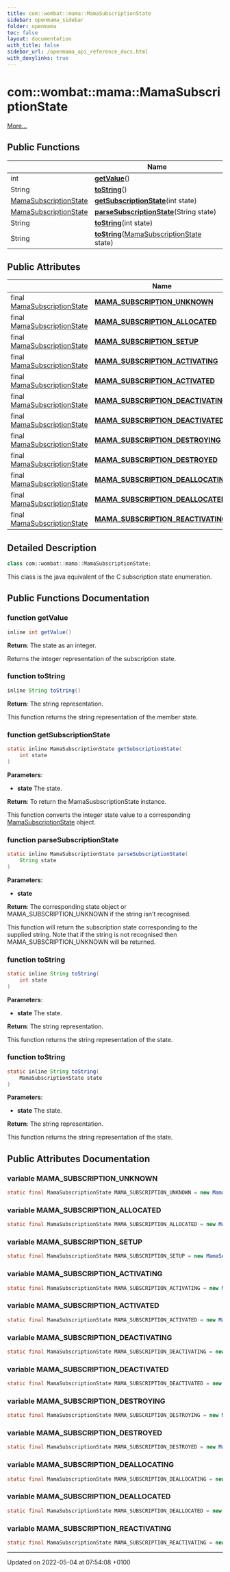 ```yaml
---
title: com::wombat::mama::MamaSubscriptionState
sidebar: openmama_sidebar
folder: openmama
toc: false
layout: documentation
with_title: false
sidebar_url: /openmama_api_reference_docs.html
with_doxylinks: true
---
```


# com::wombat::mama::MamaSubscriptionState



 [More...](#detailed-description)

## Public Functions

|                | Name           |
| -------------- | -------------- |
| int | **[getValue](classcom_1_1wombat_1_1mama_1_1MamaSubscriptionState.html#function-getvalue)**() |
| String | **[toString](classcom_1_1wombat_1_1mama_1_1MamaSubscriptionState.html#function-tostring)**() |
| [MamaSubscriptionState](classcom_1_1wombat_1_1mama_1_1MamaSubscriptionState.html) | **[getSubscriptionState](classcom_1_1wombat_1_1mama_1_1MamaSubscriptionState.html#function-getsubscriptionstate)**(int state) |
| [MamaSubscriptionState](classcom_1_1wombat_1_1mama_1_1MamaSubscriptionState.html) | **[parseSubscriptionState](classcom_1_1wombat_1_1mama_1_1MamaSubscriptionState.html#function-parsesubscriptionstate)**(String state) |
| String | **[toString](classcom_1_1wombat_1_1mama_1_1MamaSubscriptionState.html#function-tostring)**(int state) |
| String | **[toString](classcom_1_1wombat_1_1mama_1_1MamaSubscriptionState.html#function-tostring)**([MamaSubscriptionState](classcom_1_1wombat_1_1mama_1_1MamaSubscriptionState.html) state) |

## Public Attributes

|                | Name           |
| -------------- | -------------- |
| final [MamaSubscriptionState](classcom_1_1wombat_1_1mama_1_1MamaSubscriptionState.html) | **[MAMA_SUBSCRIPTION_UNKNOWN](classcom_1_1wombat_1_1mama_1_1MamaSubscriptionState.html#variable-mama-subscription-unknown)**  |
| final [MamaSubscriptionState](classcom_1_1wombat_1_1mama_1_1MamaSubscriptionState.html) | **[MAMA_SUBSCRIPTION_ALLOCATED](classcom_1_1wombat_1_1mama_1_1MamaSubscriptionState.html#variable-mama-subscription-allocated)**  |
| final [MamaSubscriptionState](classcom_1_1wombat_1_1mama_1_1MamaSubscriptionState.html) | **[MAMA_SUBSCRIPTION_SETUP](classcom_1_1wombat_1_1mama_1_1MamaSubscriptionState.html#variable-mama-subscription-setup)**  |
| final [MamaSubscriptionState](classcom_1_1wombat_1_1mama_1_1MamaSubscriptionState.html) | **[MAMA_SUBSCRIPTION_ACTIVATING](classcom_1_1wombat_1_1mama_1_1MamaSubscriptionState.html#variable-mama-subscription-activating)**  |
| final [MamaSubscriptionState](classcom_1_1wombat_1_1mama_1_1MamaSubscriptionState.html) | **[MAMA_SUBSCRIPTION_ACTIVATED](classcom_1_1wombat_1_1mama_1_1MamaSubscriptionState.html#variable-mama-subscription-activated)**  |
| final [MamaSubscriptionState](classcom_1_1wombat_1_1mama_1_1MamaSubscriptionState.html) | **[MAMA_SUBSCRIPTION_DEACTIVATING](classcom_1_1wombat_1_1mama_1_1MamaSubscriptionState.html#variable-mama-subscription-deactivating)**  |
| final [MamaSubscriptionState](classcom_1_1wombat_1_1mama_1_1MamaSubscriptionState.html) | **[MAMA_SUBSCRIPTION_DEACTIVATED](classcom_1_1wombat_1_1mama_1_1MamaSubscriptionState.html#variable-mama-subscription-deactivated)**  |
| final [MamaSubscriptionState](classcom_1_1wombat_1_1mama_1_1MamaSubscriptionState.html) | **[MAMA_SUBSCRIPTION_DESTROYING](classcom_1_1wombat_1_1mama_1_1MamaSubscriptionState.html#variable-mama-subscription-destroying)**  |
| final [MamaSubscriptionState](classcom_1_1wombat_1_1mama_1_1MamaSubscriptionState.html) | **[MAMA_SUBSCRIPTION_DESTROYED](classcom_1_1wombat_1_1mama_1_1MamaSubscriptionState.html#variable-mama-subscription-destroyed)**  |
| final [MamaSubscriptionState](classcom_1_1wombat_1_1mama_1_1MamaSubscriptionState.html) | **[MAMA_SUBSCRIPTION_DEALLOCATING](classcom_1_1wombat_1_1mama_1_1MamaSubscriptionState.html#variable-mama-subscription-deallocating)**  |
| final [MamaSubscriptionState](classcom_1_1wombat_1_1mama_1_1MamaSubscriptionState.html) | **[MAMA_SUBSCRIPTION_DEALLOCATED](classcom_1_1wombat_1_1mama_1_1MamaSubscriptionState.html#variable-mama-subscription-deallocated)**  |
| final [MamaSubscriptionState](classcom_1_1wombat_1_1mama_1_1MamaSubscriptionState.html) | **[MAMA_SUBSCRIPTION_REACTIVATING](classcom_1_1wombat_1_1mama_1_1MamaSubscriptionState.html#variable-mama-subscription-reactivating)**  |

## Detailed Description

```java
class com::wombat::mama::MamaSubscriptionState;
```


This class is the java equivalent of the C subscription state enumeration. 

## Public Functions Documentation

### function getValue

```java
inline int getValue()
```


**Return**: The state as an integer. 

Returns the integer representation of the subscription state.


### function toString

```java
inline String toString()
```


**Return**: The string representation. 

This function returns the string representation of the member state.


### function getSubscriptionState

```java
static inline MamaSubscriptionState getSubscriptionState(
    int state
)
```


**Parameters**: 

  * **state** The state. 


**Return**: To return the MamaSusbscriptionState instance. 

This function converts the integer state value to a corresponding [MamaSubscriptionState](classcom_1_1wombat_1_1mama_1_1MamaSubscriptionState.html) object.


### function parseSubscriptionState

```java
static inline MamaSubscriptionState parseSubscriptionState(
    String state
)
```


**Parameters**: 

  * **state** 


**Return**: The corresponding state object or MAMA_SUBSCRIPTION_UNKNOWN if the string isn't recognised. 

This function will return the subscription state corresponding to the supplied string. Note that if the string is not recognised then MAMA_SUBSCRIPTION_UNKNOWN will be returned.


### function toString

```java
static inline String toString(
    int state
)
```


**Parameters**: 

  * **state** The state. 


**Return**: The string representation. 

This function returns the string representation of the state.


### function toString

```java
static inline String toString(
    MamaSubscriptionState state
)
```


**Parameters**: 

  * **state** The state. 


**Return**: The string representation. 

This function returns the string representation of the state.


## Public Attributes Documentation

### variable MAMA_SUBSCRIPTION_UNKNOWN

```java
static final MamaSubscriptionState MAMA_SUBSCRIPTION_UNKNOWN = new MamaSubscriptionState(0);
```


### variable MAMA_SUBSCRIPTION_ALLOCATED

```java
static final MamaSubscriptionState MAMA_SUBSCRIPTION_ALLOCATED = new MamaSubscriptionState(1);
```


### variable MAMA_SUBSCRIPTION_SETUP

```java
static final MamaSubscriptionState MAMA_SUBSCRIPTION_SETUP = new MamaSubscriptionState(2);
```


### variable MAMA_SUBSCRIPTION_ACTIVATING

```java
static final MamaSubscriptionState MAMA_SUBSCRIPTION_ACTIVATING = new MamaSubscriptionState(3);
```


### variable MAMA_SUBSCRIPTION_ACTIVATED

```java
static final MamaSubscriptionState MAMA_SUBSCRIPTION_ACTIVATED = new MamaSubscriptionState(4);
```


### variable MAMA_SUBSCRIPTION_DEACTIVATING

```java
static final MamaSubscriptionState MAMA_SUBSCRIPTION_DEACTIVATING = new MamaSubscriptionState(5);
```


### variable MAMA_SUBSCRIPTION_DEACTIVATED

```java
static final MamaSubscriptionState MAMA_SUBSCRIPTION_DEACTIVATED = new MamaSubscriptionState(6);
```


### variable MAMA_SUBSCRIPTION_DESTROYING

```java
static final MamaSubscriptionState MAMA_SUBSCRIPTION_DESTROYING = new MamaSubscriptionState(7);
```


### variable MAMA_SUBSCRIPTION_DESTROYED

```java
static final MamaSubscriptionState MAMA_SUBSCRIPTION_DESTROYED = new MamaSubscriptionState(8);
```


### variable MAMA_SUBSCRIPTION_DEALLOCATING

```java
static final MamaSubscriptionState MAMA_SUBSCRIPTION_DEALLOCATING = new MamaSubscriptionState(9);
```


### variable MAMA_SUBSCRIPTION_DEALLOCATED

```java
static final MamaSubscriptionState MAMA_SUBSCRIPTION_DEALLOCATED = new MamaSubscriptionState(10);
```


### variable MAMA_SUBSCRIPTION_REACTIVATING

```java
static final MamaSubscriptionState MAMA_SUBSCRIPTION_REACTIVATING = new MamaSubscriptionState(11);
```


-------------------------------

Updated on 2022-05-04 at 07:54:08 +0100